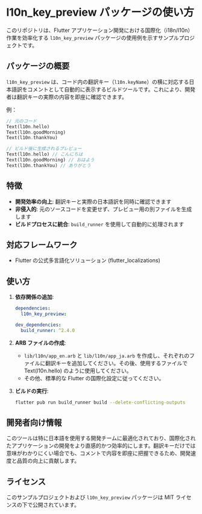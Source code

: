 # l10n_key_preview パッケージの使い方

このリポジトリは、Flutter アプリケーション開発における国際化（i18n/l10n）作業を効率化する `l10n_key_preview` パッケージの使用例を示すサンプルプロジェクトです。

## パッケージの概要

`l10n_key_preview` は、コード内の翻訳キー（`l10n.keyName`）の横に対応する日本語訳をコメントとして自動的に表示するビルドツールです。これにより、開発者は翻訳キーの実際の内容を即座に確認できます。

例：

```dart
// 元のコード
Text(l10n.hello)
Text(l10n.goodMorning)
Text(l10n.thankYou)

// ビルド後に生成されるプレビュー
Text(l10n.hello) // こんにちは
Text(l10n.goodMorning) // おはよう
Text(l10n.thankYou) // ありがとう
```

## 特徴

- **開発効率の向上**: 翻訳キーと実際の日本語訳を同時に確認できます
- **非侵入的**: 元のソースコードを変更せず、プレビュー用の別ファイルを生成します
- **ビルドプロセスに統合**: `build_runner` を使用して自動的に処理されます

## 対応フレームワーク

- Flutter の公式多言語化ソリューション (flutter_localizations)

## 使い方

1. **依存関係の追加**:

   ```yaml
   dependencies:
     l10n_key_preview:

   dev_dependencies:
     build_runner: ^2.4.0
   ```

2. **ARB ファイルの作成**:

   - `lib/l10n/app_en.arb` と `lib/l10n/app_ja.arb` を作成し、それぞれのファイルに翻訳キーを追加してください。その後、使用するファイルで Text(l10n.hello) のように使用してください。
   - その他、標準的な Flutter の国際化設定に従ってください。

3. **ビルドの実行**:

   ```bash
   flutter pub run build_runner build --delete-conflicting-outputs
   ```

## 開発者向け情報

このツールは特に日本語を使用する開発チームに最適化されており、国際化されたアプリケーションの開発をより直感的かつ効率的にします。翻訳キーだけでは意味がわかりにくい場合でも、コメントで内容を即座に把握できるため、開発速度と品質の向上に貢献します。

## ライセンス

このサンプルプロジェクトおよび `l10n_key_preview` パッケージは MIT ライセンスの下で公開されています。
